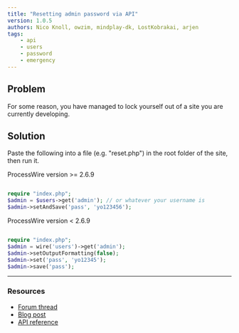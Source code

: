 ```yaml
---
title: "Resetting admin password via API"
version: 1.0.5
authors: Nico Knoll, owzim, mindplay-dk, LostKobrakai, arjen
tags:
    - api
    - users
    - password
    - emergency
---
```


## Problem

For some reason, you have managed to lock yourself out of a site you are currently developing.

## Solution

Paste the following into a file (e.g. "reset.php") in the root folder of the site, then run it.

ProcessWire version >= 2.6.9

```php

require "index.php";
$admin = $users->get('admin'); // or whatever your username is
$admin->setAndSave('pass', 'yo123456');
```

ProcessWire version < 2.6.9

```php

require "index.php";
$admin = wire('users')->get('admin');
$admin->setOutputFormatting(false);
$admin->set('pass', 'yo12345');
$admin->save('pass');
```

---

### Resources

-   [Forum thread](https://processwire.com/talk/topic/7167-server-error-with-latest-dev-build/#entry69041)
-   [Blog post](https://processwire.com/blog/posts/processwire-2.6.9-core-updates-and-new-procache-version/)
-   [API reference](https://processwire.com/api/ref/page/set-and-save/)
